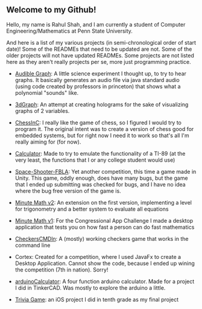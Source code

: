 ## Welcome to my Github!

Hello, my name is Rahul Shah, and I am currently a student of Computer Engineering/Mathematics at Penn State University.

And here is a list of my various projects (in semi-chronological order of start date)! Some of the READMEs that need to be updated are not. Some of the older projects will not have updated READMEs. Some projects are not listed here as they aren't really projects per se, more just programming practice.

* [Audible Graph](https://rahulsanjay18.github.io/AudibleGraph): A little science experiment I thought up, to try to hear graphs. It basically generates an audio file via java standard audio (using code created by professors in princeton) that shows what a polynomial "sounds" like.

* [3dGraph](https://rahulsanjay18.github.io/3dGraph): An attempt at creating holograms for the sake of visualizing graphs of 2 variables.

* [ChessInC](https://rahulsanjay18.github.io/ChessInC): I really like the game of chess, so I figured I would try to program it. The original intent was to create a version of chess good for embedded systems, but for right now I need it to work so that's all I'm really aiming for (for now).

* [Calculator](https://rahulsanjay18.github.io/Calculator/): Made to try to emulate the functionality of a TI-89 (at the very least, the functions that I or any college student would use)

* [Space-Shooter-FBLA](https://rahulsanjay18.github.io/Space-Shooter-FBLA): Yet another competition, this time a game made in Unity. This game, oddly enough, does have many bugs, but the game that I ended up submitting was checked for bugs, and I have no idea where the bug free version of the game is.

* [Minute Math v2](https://rahulsanjay18.github.io/MinuteMathGame): An extension on the first version, implementing a level for trigonometry and a better system to evaluate all equations

* [Minute Math v1](https://rahulsanjay18.github.io/Minute-Math): For the Congressional App Challenge I made a desktop application that tests you on how fast a person can do fast mathematics

* [CheckersCMDln](https://rahulsanjay18.github.io/CheckersCMDln): A (mostly) working checkers game that works in the command line

* Cortex: Created for a competition, where I used JavaFx to create a Desktop Application. Cannot show the code, because I ended up wining the competition (7th in nation). Sorry!

* [arduinoCalculator](https://rahulsanjay18.github.io/arduinoCalculator): A four function arduino calculator. Made for a project I did in TinkerCAD. Was mostly to explore the arduino a little.

* [Trivia Game](https://rahulsanjay18.github.io/triviaGame): an iOS project I did in tenth grade as my final project
